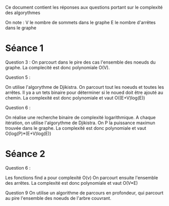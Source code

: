 Ce document contient les réponses aux questions portant sur le complexité des algorythmes

On note : 
V le nombre de sommets dans le graphe
E le nombre d'arrêtes dans le graphe

# Séance 1


Question 3 : 
On parcourt dans le pire des cas l'ensemble des noeuds du graphe. La complecité est donc polynomiale O(V). 

Question 5 :

On utilise l'algorythme de Djikistra. On parcourt tout les noeuds et toutes les arrêtes. Il ya a un tets binaire pour déterminer si le noued doit être ajouté au chemin.
La complexité est donc polynomiale et vaut O((E+V)log(E))

Question 6 :

On réalise une recherche binaire de complexité logarithmique.  A chaque itération, on utilise l'algorythme de Djikistra. 
On P la puissance maximun trouvée dans le graphe. 
La complexité est donc polynomiale et vaut O(log(P)*(E+V)log(E))

# Séance 2

Question 6 : 

Les fonctions find a pour complexité O(v)
On parcourt ensuite l'ensemble des arrêtes.
La complexité est donc polynomiale et vaut O(V*E)


Question 9
On utilise un algorithme de parcours en profondeur, qui parcourt au pire l'ensemble des noeuds de l'arbre couvrant.



